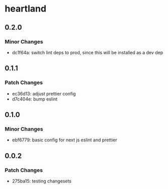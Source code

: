 # heartland

## 0.2.0

### Minor Changes

- dc1f64a: switch lint deps to prod, since this will be installed as a dev dep

## 0.1.1

### Patch Changes

- ec36d13: adjust prettier config
- d7c404e: bump eslint

## 0.1.0

### Minor Changes

- ebf6779: basic config for next js eslint and prettier

## 0.0.2

### Patch Changes

- 275ba15: testing changesets
